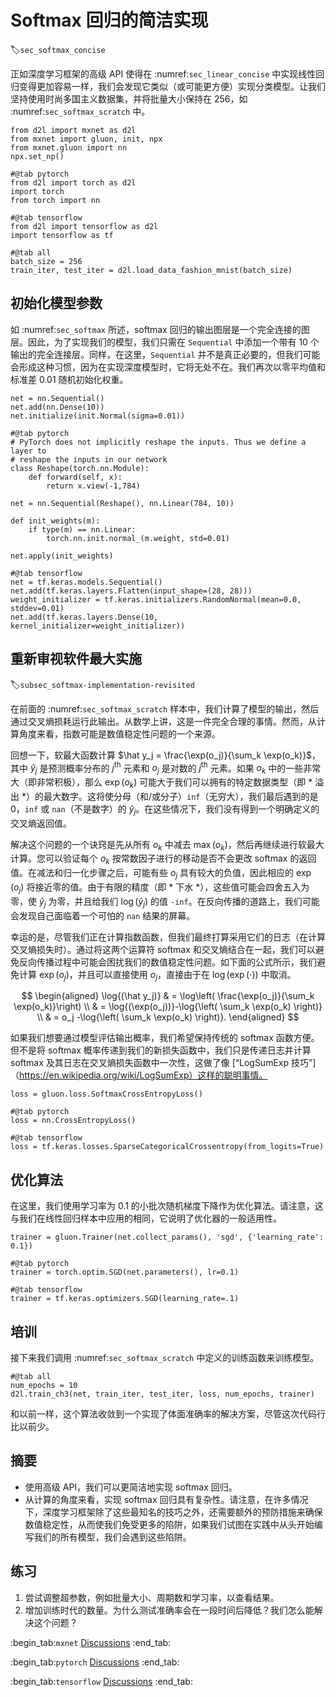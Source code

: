 # Softmax 回归的简洁实现
:label:`sec_softmax_concise`

正如深度学习框架的高级 API 使得在 :numref:`sec_linear_concise` 中实现线性回归变得更加容易一样，我们会发现它类似（或可能更方便）实现分类模型。让我们坚持使用时尚多国主义数据集，并将批量大小保持在 256，如 :numref:`sec_softmax_scratch` 中。

```{.python .input}
from d2l import mxnet as d2l
from mxnet import gluon, init, npx
from mxnet.gluon import nn
npx.set_np()
```

```{.python .input}
#@tab pytorch
from d2l import torch as d2l
import torch
from torch import nn
```

```{.python .input}
#@tab tensorflow
from d2l import tensorflow as d2l
import tensorflow as tf
```

```{.python .input}
#@tab all
batch_size = 256
train_iter, test_iter = d2l.load_data_fashion_mnist(batch_size)
```

## 初始化模型参数

如 :numref:`sec_softmax` 所述，softmax 回归的输出图层是一个完全连接的图层。因此，为了实现我们的模型，我们只需在 `Sequential` 中添加一个带有 10 个输出的完全连接层。同样，在这里，`Sequential` 并不是真正必要的，但我们可能会形成这种习惯，因为在实现深度模型时，它将无处不在。我们再次以零平均值和标准差 0.01 随机初始化权重。

```{.python .input}
net = nn.Sequential()
net.add(nn.Dense(10))
net.initialize(init.Normal(sigma=0.01))
```

```{.python .input}
#@tab pytorch
# PyTorch does not implicitly reshape the inputs. Thus we define a layer to
# reshape the inputs in our network
class Reshape(torch.nn.Module):
    def forward(self, x):
        return x.view(-1,784)

net = nn.Sequential(Reshape(), nn.Linear(784, 10))

def init_weights(m):
    if type(m) == nn.Linear:
        torch.nn.init.normal_(m.weight, std=0.01)

net.apply(init_weights)
```

```{.python .input}
#@tab tensorflow
net = tf.keras.models.Sequential()
net.add(tf.keras.layers.Flatten(input_shape=(28, 28)))
weight_initializer = tf.keras.initializers.RandomNormal(mean=0.0, stddev=0.01)
net.add(tf.keras.layers.Dense(10, kernel_initializer=weight_initializer))
```

## 重新审视软件最大实施
:label:`subsec_softmax-implementation-revisited`

在前面的 :numref:`sec_softmax_scratch` 样本中，我们计算了模型的输出，然后通过交叉熵损耗运行此输出。从数学上讲，这是一件完全合理的事情。然而，从计算角度来看，指数可能是数值稳定性问题的一个来源。

回想一下，软最大函数计算 $\hat y_j = \frac{\exp(o_j)}{\sum_k \exp(o_k)}$，其中 $\hat y_j$ 是预测概率分布的 $j^\mathrm{th}$ 元素和 $o_j$ 是对数的 $j^\mathrm{th}$ 元素。如果 $o_k$ 中的一些非常大（即非常积极），那么 $\exp(o_k)$ 可能大于我们可以拥有的特定数据类型（即 * 溢出 *）的最大数字。这将使分母（和/或分子）`inf`（无穷大），我们最后遇到的是 0，`inf` 或 `nan`（不是数字）的 $\hat y_j$。在这些情况下，我们没有得到一个明确定义的交叉熵返回值。

解决这个问题的一个诀窍是先从所有 $o_k$ 中减去 $\max(o_k)$，然后再继续进行软最大计算。您可以验证每个 $o_k$ 按常数因子进行的移动是否不会更改 softmax 的返回值。在减法和归一化步骤之后，可能有些 $o_j$ 具有较大的负值，因此相应的 $\exp(o_j)$ 将接近零的值。由于有限的精度（即 * 下水 *），这些值可能会四舍五入为零，使 $\hat y_j$ 为零，并且给我们 $\log(\hat y_j)$ 的值 `-inf`。在反向传播的道路上，我们可能会发现自己面临着一个可怕的 `nan` 结果的屏幕。

幸运的是，尽管我们正在计算指数函数，但我们最终打算采用它们的日志（在计算交叉熵损失时）。通过将这两个运算符 softmax 和交叉熵结合在一起，我们可以避免反向传播过程中可能会困扰我们的数值稳定性问题。如下面的公式所示，我们避免计算 $\exp(o_j)$，并且可以直接使用 $o_j$，直接由于在 $\log(\exp(\cdot))$ 中取消。

$$
\begin{aligned}
\log{(\hat y_j)} & = \log\left( \frac{\exp(o_j)}{\sum_k \exp(o_k)}\right) \\
& = \log{(\exp(o_j))}-\log{\left( \sum_k \exp(o_k) \right)} \\
& = o_j -\log{\left( \sum_k \exp(o_k) \right)}.
\end{aligned}
$$

如果我们想要通过模型评估输出概率，我们希望保持传统的 softmax 函数方便。但不是将 softmax 概率传递到我们的新损失函数中，我们只是传递日志并计算 softmax 及其日志在交叉熵损失函数中一次性，这做了像 [“LogSumExp 技巧”]（https://en.wikipedia.org/wiki/LogSumExp）这样的聪明事情。

```{.python .input}
loss = gluon.loss.SoftmaxCrossEntropyLoss()
```

```{.python .input}
#@tab pytorch
loss = nn.CrossEntropyLoss()
```

```{.python .input}
#@tab tensorflow
loss = tf.keras.losses.SparseCategoricalCrossentropy(from_logits=True)
```

## 优化算法

在这里，我们使用学习率为 0.1 的小批次随机梯度下降作为优化算法。请注意，这与我们在线性回归样本中应用的相同，它说明了优化器的一般适用性。

```{.python .input}
trainer = gluon.Trainer(net.collect_params(), 'sgd', {'learning_rate': 0.1})
```

```{.python .input}
#@tab pytorch
trainer = torch.optim.SGD(net.parameters(), lr=0.1)
```

```{.python .input}
#@tab tensorflow
trainer = tf.keras.optimizers.SGD(learning_rate=.1)
```

## 培训

接下来我们调用 :numref:`sec_softmax_scratch` 中定义的训练函数来训练模型。

```{.python .input}
#@tab all
num_epochs = 10
d2l.train_ch3(net, train_iter, test_iter, loss, num_epochs, trainer)
```

和以前一样，这个算法收敛到一个实现了体面准确率的解决方案，尽管这次代码行比以前少。

## 摘要

* 使用高级 API，我们可以更简洁地实现 softmax 回归。
* 从计算的角度来看，实现 softmax 回归具有复杂性。请注意，在许多情况下，深度学习框架除了这些最知名的技巧之外，还需要额外的预防措施来确保数值稳定性，从而使我们免受更多的陷阱，如果我们试图在实践中从头开始编写我们的所有模型，我们会遇到这些陷阱。

## 练习

1. 尝试调整超参数，例如批量大小、周期数和学习率，以查看结果。
1. 增加训练时代的数量。为什么测试准确率会在一段时间后降低？我们怎么能解决这个问题？

:begin_tab:`mxnet`
[Discussions](https://discuss.d2l.ai/t/52)
:end_tab:

:begin_tab:`pytorch`
[Discussions](https://discuss.d2l.ai/t/53)
:end_tab:

:begin_tab:`tensorflow`
[Discussions](https://discuss.d2l.ai/t/260)
:end_tab:
